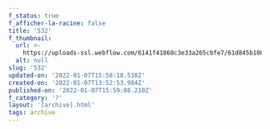 ```yaml
---
f_status: true
f_afficher-la-racine: false
title: '532'
f_thumbnail:
  url: >-
    https://uploads-ssl.webflow.com/6141f41868c3e33a265cbfe7/61d845b108f57f9aae3c7845_532.jpg
  alt: null
slug: '532'
updated-on: '2022-01-07T15:58:18.538Z'
created-on: '2022-01-07T13:52:53.984Z'
published-on: '2022-01-07T15:59:08.210Z'
f_category: '?'
layout: '[archive].html'
tags: archive
---
```



